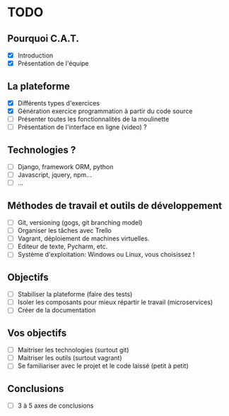 # TODO

## Pourquoi C.A.T.
- [x] Introduction
- [x] Présentation de l'équipe

## La plateforme
- [x] Différents types d'exercices
- [x] Génération exercice programmation à partir du code source
- [ ] Présenter toutes les fonctionnalités de la moulinette
- [ ] Présentation de l'interface en ligne (video) ?

## Technologies ?
- [ ] Django, framework ORM, python
- [ ] Javascript, jquery, npm...
- [ ] ...

## Méthodes de travail et outils de développement
- [ ] Git, versioning (gogs, git branching model)
- [ ] Organiser les tâches avec Trello
- [ ] Vagrant, déploiement de machines virtuelles.
- [ ] Editeur de texte, Pycharm, etc.
- [ ] Système d'exploitation: Windows ou Linux, vous choisissez !

## Objectifs
- [ ] Stabiliser la plateforme (faire des tests)
- [ ] Isoler les composants pour mieux répartir le travail (microservices)
- [ ] Créer de la documentation

## Vos objectifs
- [ ] Maitriser les technologies (surtout git)
- [ ] Maitriser les outils (surtout vagrant)
- [ ] Se familiariser avec le projet et le code laissé (petit à petit)

## Conclusions
- [ ] 3 à 5 axes de conclusions

